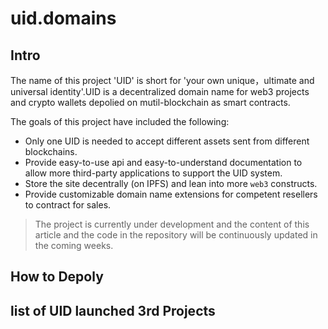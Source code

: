 # uid.domains

## Intro

The name of this project 'UID' is short for 'your own unique，ultimate and universal identity'.UID is a decentralized domain name for web3 projects and crypto wallets depolied on mutil-blockchain as smart contracts.

The goals of this project have included the following:

- Only one UID is needed to accept different assets sent from different blockchains.
- Provide easy-to-use api and easy-to-understand documentation to allow more third-party applications to support the UID system.
- Store the site decentrally (on IPFS) and lean into more `web3` constructs.
- Provide customizable domain name extensions for competent resellers to contract for sales.

> The project is currently under development and the content of this article and the code in the repository will be continuously updated in the coming weeks.

## How to Depoly

## list of UID launched 3rd Projects 

